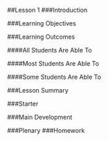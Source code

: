 ##Lesson 1
###Introduction

###Learning Objectives

###Learning Outcomes

####All Students Are Able To

####Most Students Are Able To

####Some Students Are Able To

###Lesson Summary

###Starter

###Main Development

###Plenary 
###Homework
